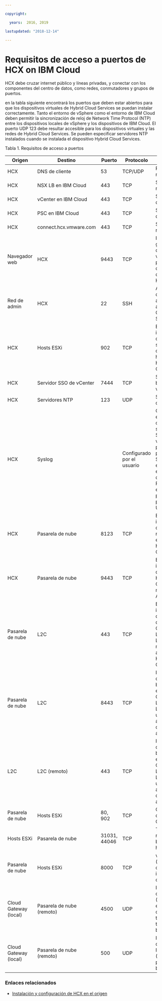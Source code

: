 ```yaml
---

copyright:

  years:  2016, 2019

lastupdated: "2018-12-14"

---
```

# Requisitos de acceso a puertos de HCX on IBM Cloud

HCX debe cruzar internet público y líneas privadas, y conectar con los componentes del centro de datos, como redes, conmutadores y grupos de puertos.

en la tabla siguiente encontrará los puertos que deben estar abiertos para que los dispositivos virtuales de Hybrid Cloud Services se puedan instalar correctamente. Tanto el entorno de vSphere como el entorno de IBM Cloud deben permitir la sincronización de reloj de Network Time Protocol (NTP) entre los dispositivos locales de vSphere y los dispositivos de IBM Cloud. El puerto UDP 123 debe resultar accesible para los dispositivos virtuales y las redes de Hybrid Cloud Services. Se pueden especificar servidores NTP instalados cuando se instalada el dispositivo Hybrid Cloud Services.

Tabla 1. Requisitos de acceso a puertos

| Origen | Destino       | Puerto | Protocolo | Finalidad         | Servicios |
|--------|--------------|------|----------|-----------------|----------|
| HCX    | DNS de cliente | 53   | TCP/UDP  | Resolución de nombres | DNS      |
| HCX    | NSX LB en IBM Cloud | 443 | TCP | Servicio de registro | HTTPS |
| HCX    | vCenter en IBM Cloud | 443 | TCP | Servicio REST de HCX | HTTPS |
| HCX    | PSC en IBM Cloud | 443 | TCP | Servicio REST de HCX | HTTPS |
| HCX    | connect.hcx.vmware.com | 443 | TCP | Servicio de registro | HTTPS |
| Navegador web | HCX | 9443 | TCP | Interfaz de gestión de dispositivos virtuales HCX para la configuración del sistema HCX | HTTPS |
| Red de admin | HCX | 22 | SSH | Acceso SSH de administrador a Hybrid Cloud Services | SSH |
| HCX | Hosts ESXi | 902 | TCP | Envío de instrucciones de gestión y suministro desde HCX a hosts ESXi en Hosts IBM Cloud. | Internos |
| HCX | Servidor SSO de vCenter | 7444 | TCP | Servicio de búsqueda de vSphere |  |
| HCX | Servidores NTP | 123 | UDP | Sincronización de hora | |
| HCX | Syslog |   | Configurado por el usuario | Conexión entre HCX (el cliente) y el servidor Syslog. Los valores del puerto y del protocolo de Syslog se especifican en el cliente web de vSphere. Por ejemplo, el puerto 514 para el protocolo UDP. | |
| HCX | Pasarela de nube | 8123 | TCP | Enviar instrucciones de servicio de réplica basado en host a Hybrid Cloud Gateway. | HTTP |
| HCX | Pasarela de nube | 9443 | TCP | Enviar instrucciones de gestión a Hybrid Cloud Gateway local mediante la API REST. | HTTP</br>HTTPS |
| Pasarela de nube | L2C | 443 | TCP | Enviar instrucciones de gestión desde Cloud Gateway a L2C cuando L2C utiliza la misma vía de acceso que Hybrid Cloud Gateway. | HTTP</br>HTTPS |
| Pasarela de nube | L2C | 8443 | TCP | Instrucciones de gestión bidireccional entre Cloud Gateway y L2C cuando L2C utiliza una vía de acceso de datos alternativa. | HTTP</br>HTTPS |
| L2C | L2C (remoto) | 443 | TCP | Instrucciones de gestión bidireccional entre Cloud Gateway y L2C cuando L2C utiliza una vía de acceso de datos alternativa. | HTTP</br>HTTPS |
| Pasarela de nube | Hosts ESXi | 80, 902  | TCP | Gestión y despliegue de OVF | Internos |
| Hosts ESXi | Pasarela de nube | 31031, 44046 | TCP | Tráfico de réplica interno basado en host | Internos |
| Pasarela de nube | Hosts ESXi | 8000  | TCP | vMotion (migración con tiempo de inactividad cero) |  |
| Cloud Gateway (local) | Pasarela de nube</br>(remoto) | 4500  | UDP | Intercambio de claves de (IKEv2) para encapsular cargas de trabajo para el túnel bidireccional | IPSEC |
| Cloud Gateway (local) | Pasarela de nube</br>(remoto) | 500  | UDP | Intercambio de claves de Internet (ISAKMP) para el túnel bidireccional | IPSEC |

### Enlaces relacionados

* [Instalación y configuración de HCX en el origen](hcx-archi-install-cfg-src.html)
